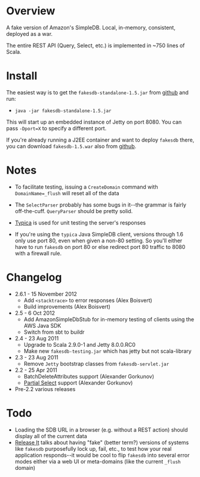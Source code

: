 
Overview
========

A fake version of Amazon's SimpleDB. Local, in-memory, consistent, deployed as a war.

The entire REST API (Query, Select, etc.) is implemented in ~750 lines of Scala.

Install
=======

The easiest way is to get the `fakesdb-standalone-1.5.jar` from [github](http://github.com/stephenh/fakesdb/downloads) and run:

* `java -jar fakesdb-standalone-1.5.jar`

This will start up an embedded instance of Jetty on port 8080. You can pass `-Dport=X` to specify a different port.

If you're already running a J2EE container and want to deploy `fakesdb` there, you can download `fakesdb-1.5.war` also from [github](http://github.com/stephenh/fakesdb/downloads).

Notes
=====

* To facilitate testing, issuing a `CreateDomain` command with `DomainName=_flush` will reset all of the data

* The `SelectParser` probably has some bugs in it--the grammar is fairly off-the-cuff. `QueryParser` should be pretty solid.

* [Typica](http://code.google.com/p/typica/) is used for unit testing the server's responses

* If you're using the `typica` Java SimpleDB client, versions through 1.6 only use port 80, even when given a non-80 setting. So you'll either have to run `fakesdb` on port 80 or else redirect port 80 traffic to 8080 with a firewall rule.

Changelog
=========

* 2.6.1 - 15 November 2012
  * Add `<stacktrace>` to error responses (Alex Boisvert)
  * Build improvements (Alex Boisvert)
* 2.5 - 6 Oct 2012
  * Add AmazonSimpleDbStub for in-memory testing of clients using the AWS Java SDK
  * Switch from sbt to buildr
* 2.4 - 23 Aug 2011
  * Upgrade to Scala 2.9.0-1 and Jetty 8.0.0.RC0
  * Make new `fakesdb-testing.jar` which has jetty but not scala-library
* 2.3 - 23 Aug 2011
  * Remove `Jetty` bootstrap classes from `fakesdb-servlet.jar`
* 2.2 - 25 Apr 2011
  * BatchDeleteAttributes support (Alexander Gorkunov)
  * [Partial Select](http://aws.amazon.com/about-aws/whats-new/2009/02/19/new-features-for-amazon-simpledb/) support (Alexander Gorkunov)
* Pre-2.2 various releases

Todo
====

* Loading the SDB URL in a browser (e.g. without a REST action) should display all of the current data
* [Release It](http://www.pragprog.com/titles/mnee/release-it) talks about having "fake" (better term?) versions of systems like `fakesdb` purposefully lock up, fail, etc., to test how your real application responds--it would be cool to flip `fakesdb` into several error modes either via a web UI or meta-domains (like the current `_flush` domain)

